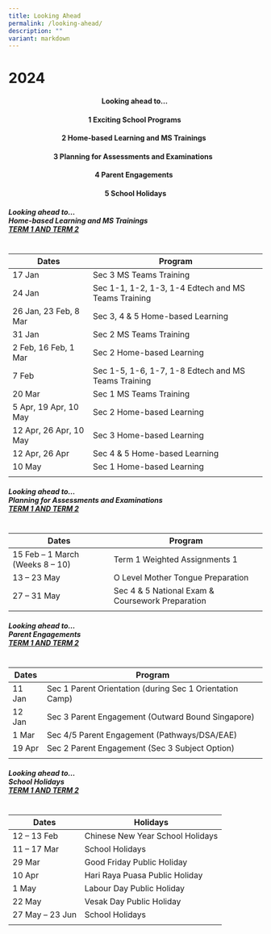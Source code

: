```yaml
---
title: Looking Ahead
permalink: /looking-ahead/
description: ""
variant: markdown
---
```

# **2024**
#### <center>Looking ahead to…&nbsp;
#### <center>1 Exciting School Programs&nbsp;<br>
####  <center>2 Home-based Learning and MS Trainings&nbsp;&nbsp;<br>
####  <center>3 Planning for Assessments and Examinations&nbsp;&nbsp;&nbsp;<br>
####  <center>4 Parent Engagements&nbsp;&nbsp;<br>
####  <center>5 School Holidays</center>



	
	
	
	
##### Looking ahead to…<br> Home-based Learning and MS Trainings  <br> <u>TERM 1 AND TERM 2</u><u> <br><br></u>

| Dates | Program | 
| -------- | -------- | 
| 17 Jan |Sec 3 MS Teams Training |
| 24 Jan |Sec 1-1, 1-2, 1-3, 1-4 Edtech and MS Teams Training |
| 26 Jan, 23 Feb, 8 Mar |Sec 3, 4 &amp; 5 Home-based Learning |
| 31 Jan |Sec 2 MS Teams Training |
| 2 Feb, 16 Feb, 1 Mar |Sec 2 Home-based Learning |
| 7 Feb |Sec 1-5, 1-6, 1-7, 1-8 Edtech and MS Teams Training  |
| 20 Mar |Sec 1 MS Teams Training |
| 5 Apr, 19 Apr, 10 May |Sec 2 Home-based Learning |
| 12 Apr, 26 Apr, 10 May |Sec 3 Home-based Learning  |
| 12 Apr, 26 Apr |Sec 4 &amp; 5 Home-based Learning |
| 10 May |Sec 1 Home-based Learning |
| | |

	
##### Looking ahead to…<br> Planning for Assessments and Examinations  <br> <u>TERM 1 AND TERM 2</u><u> <br><br></u>
| Dates | Program | 
| -------- | -------- | 
|15 Feb – 1 March (Weeks 8 – 10) |Term 1 Weighted Assignments 1  |
|13 – 23 May |O Level Mother Tongue Preparation |
|27 – 31 May |Sec 4 &amp; 5 National Exam &amp; Coursework Preparation |
| | |


##### Looking ahead to…<br> Parent Engagements   <br> <u>TERM 1 AND TERM 2</u><u> <br><br></u>
| Dates | Program | 
| -------- | -------- | 
|11 Jan |Sec 1 Parent Orientation (during Sec 1 Orientation Camp) |
|12 Jan  |Sec 3 Parent Engagement (Outward Bound Singapore) 
|1 Mar |Sec 4/5 Parent Engagement (Pathways/DSA/EAE) |
|19 Apr |Sec 2 Parent Engagement (Sec 3 Subject Option) |
| | |


##### Looking ahead to…<br> School Holidays    <br> <u>TERM 1 AND TERM 2</u><u> <br><br></u>
| Dates | Holidays | 
| -------- | -------- | 
|12 – 13 Feb |Chinese New Year School Holidays |
|11 – 17 Mar |School Holidays |
|29 Mar |Good Friday Public Holiday |
|10 Apr |Hari Raya Puasa Public Holiday |
|1 May |Labour Day Public Holiday |
|22 May |Vesak Day Public Holiday |
|27 May – 23 Jun |School Holidays |
| | |
</center></center></center></center></center>